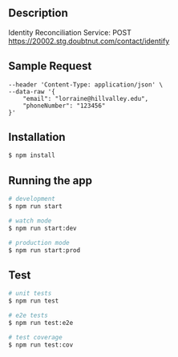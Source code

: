 ## Description

Identity Reconciliation Service: POST https://20002.stg.doubtnut.com/contact/identify

## Sample Request

```curl --location 'https://20002.stg.doubtnut.com/contact/identify' \
--header 'Content-Type: application/json' \
--data-raw '{
    "email": "lorraine@hillvalley.edu",
    "phoneNumber": "123456"
}'
```

## Installation

```bash
$ npm install
```

## Running the app

```bash
# development
$ npm run start

# watch mode
$ npm run start:dev

# production mode
$ npm run start:prod
```

## Test

```bash
# unit tests
$ npm run test

# e2e tests
$ npm run test:e2e

# test coverage
$ npm run test:cov
```

